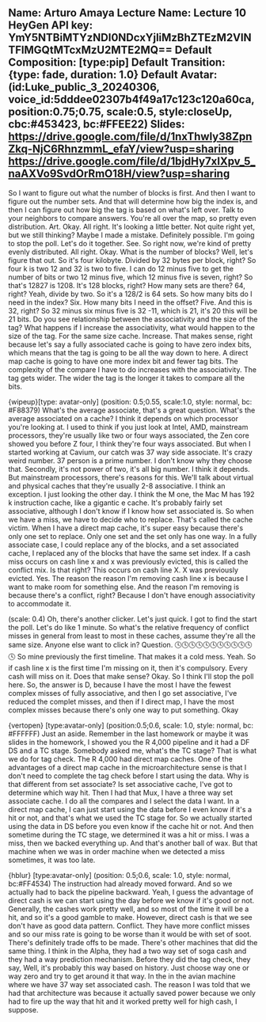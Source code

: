 Name: Arturo Amaya
Lecture Name: Lecture 10
HeyGen API key: YmY5NTBiMTYzNDI0NDcxYjliMzBhZTEzM2VlNTFlMGQtMTcxMzU2MTE2MQ==
Default Composition: [type:pip]
Default Transition: {type: fade, duration: 1.0}
Default Avatar: (id:Luke_public_3_20240306, voice_id:5dddee02307b4f49a17c123c120a60ca, position:0.75;0.75, scale:0.5, style:closeUp, cbc:#453423, bc:#FFEE22)
Slides:
    https://drive.google.com/file/d/1nxThwly38ZpnZkq-NjC6RhnzmmL_efaY/view?usp=sharing
    https://drive.google.com/file/d/1bjdHy7xIXpv_5_naAXVo9SvdOrRmO18H/view?usp=sharing
--

So I want to figure out what the number of blocks is first. And then I want to figure out the number sets. And that will determine how big the index is, and then I can figure out how big the tag is based on what's left over. Talk to your neighbors to compare answers. You're all over the map, so pretty even distribution. Art.  Okay. All right. It's looking a little better. Not quite right yet, but we still thinking? Maybe I made a mistake. Definitely possible. I'm going to stop the poll. Let's do it together. See. So right now, we're kind of pretty evenly distributed. All right.  Okay. What is the number of blocks? Well, let's figure that out. So it's four kilobyte. Divided by 32 bytes per block, right? So four k is two 12 and 32 is two to five. I can do 12 minus five to get the number of bits or two 12 minus five, which 12 minus five is seven, right? So that's 12827 is 1208. It's 128 blocks, right? How many sets are there? 64, right? Yeah, divide by two. So it's a 128/2 is 64 sets. So how many bits do I need in the index? Six. How many bits I need in the offset? Five. And this is 32, right? So 32 minus six minus five is 32 -11, which is 21, it's 20 this will be 21 bits. Do you see relationship between the associativity and the size of the tag? What happens if I increase the associativity, what would happen to the size of the tag. For the same size cache. Increase. That makes sense, right because let's say a fully associated cache is going to have zero index bits, which means that the tag is going to be all the way down to here. A direct map cache is going to have one more index bit and fewer tag bits. The complexity of the compare I have to do increases with the associativity. The tag gets wider. The wider the tag is the longer it takes to compare all the bits.

{wipeup}[type: avatar-only] (position: 0.5;0.55, scale:1.0, style: normal, bc: #F88379) What's the average associate, that's a great question. What's the average associated on a cache? I think it depends on which processor you're looking at. I used to think if you just look at Intel, AMD, mainstream processors, they're usually like two or four ways associated, the Zen core showed you before Z four, I think they're four ways associated. But when I started working at Cavium, our catch was 37 way side associate. It's crazy weird number. 37 person is a prime number. I don't know why they choose that. Secondly, it's not power of two, it's all big number. I think it depends. But mainstream processors, there's reasons for this. We'll talk about virtual and physical caches that they're usually 2-8 associative. I think an exception. I just looking the other day. I think the M one, the Mac M has 192 k instruction cache, like a gigantic e cache. It's probably fairly set associative, although I don't know if I know how set associated is. So when we have a miss, we have to decide who to replace. That's called the cache victim. When I have a direct map cache, it's super easy because there's only one set to replace. Only one set and the set only has one way. In a fully associate case, I could replace any of the blocks, and a set associated cache, I replaced any of the blocks that have the same set index. If a cash miss occurs on cash line x and x was previously evicted, this is called the conflict mix. Is that right? This occurs on cash line X. X was previously evicted. Yes. The reason the reason I'm removing cash line x is because I want to make room for something else. And the reason I'm removing is because there's a conflict, right? Because I don't have enough associativity to accommodate it. 

(scale: 0.4) Oh, there's another clicker. Let's just quick. I got to find the start the poll. Let's do like 1 minute. So what's the relative frequency of conflict misses in general from least to most in these caches, assume they're all the same size.  Anyone else want to click in? Question. 🕓🕓🕓🕓🕓🕓🕓🕓🕓🕓🕓🕓 So mine previously the first timeline. That makes it a cold mess. Yeah. So if cash line x is the first time I'm missing on it, then it's compulsory. Every cash will miss on it. Does that make sense?  Okay. So I think I'll stop the poll here. So, the answer is D, because I have the most I have the fewest complex misses of fully associative, and then I go set associative, I've reduced the complet misses, and then if I direct map, I have the most complex misses because there's only one way to put something.  Okay 

{vertopen} [type:avatar-only] (position:0.5;0.6, scale: 1.0, style: normal, bc: #FFFFFF) Just an aside. Remember in the last homework or maybe it was slides in the homework, I showed you the R 4,000 pipeline and it had a DF DS and a TC stage. Somebody asked me, what's the TC stage? That is what we do for tag check. The R 4,000 had direct map caches. One of the advantages of a direct map cache in the microarchitecture sense is that I don't need to complete the tag check before I start using the data. Why is that different from set associate? Is set associative cache, I've got to determine which way hit. Then I had that Mux, I have a three way set associate cache. I do all the compares and I select the data I want.  In a direct map cache, I can just start using the data before I even know if it's a hit or not, and that's what we used the TC stage for. So we actually started using the data in DS before you even know if the cache hit or not. And then sometime during the TC stage, we determined it was a hit or miss. I was a miss, then we backed everything up. And that's another ball of wax. But that machine when we was in order machine when we detected a miss sometimes, it was too late. 

{hblur} [type:avatar-only] (position: 0.5;0.6, scale: 1.0, style: normal, bc:#FF4534) The instruction had already moved forward. And so we actually had to back the pipeline backward. Yeah, I guess the advantage of direct cash is we can start using the day before we know if it's good or not. Generally, the cashes work pretty well, and so most of the time it will be a hit, and so it's a good gamble to make. However, direct cash is that we see don't have as good data pattern. Conflict. They have more conflict misses and so our miss rate is going to be worse than it would be with set of soot. There's definitely trade offs to be made. There's other machines that did the same thing. I think in the Alpha, they had a two way set of soga cash and they had a way prediction mechanism. Before they did the tag check, they say, Well, it's probably this way based on history. Just choose way one or way zero and try to get around it that way. In the in the avian machine where we have 37 way set associated cash. The reason I was told that we had that architecture was because it actually saved power because we only had to fire up the way that hit and it worked pretty well for high cash, I suppose.